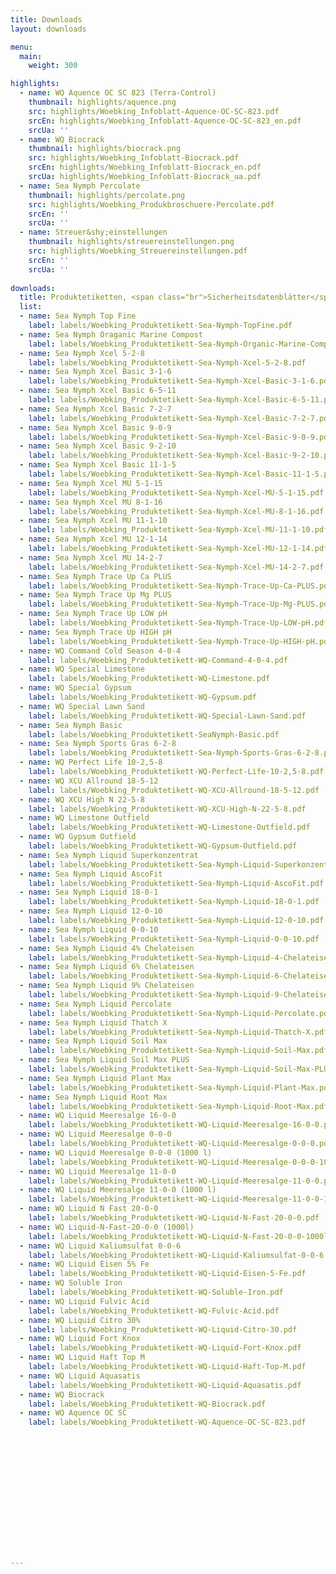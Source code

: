 ```yaml
---
title: Downloads
layout: downloads

menu:
  main:
    weight: 300

highlights:
  - name: WQ Aquence OC SC 823 (Terra-Control)
    thumbnail: highlights/aquence.png
    src: highlights/Woebking_Infoblatt-Aquence-OC-SC-823.pdf
    srcEn: highlights/Woebking_Infoblatt-Aquence-OC-SC-823_en.pdf
    srcUa: ''
  - name: WQ Biocrack
    thumbnail: highlights/biocrack.png
    src: highlights/Woebking_Infoblatt-Biocrack.pdf
    srcEn: highlights/Woebking_Infoblatt-Biocrack_en.pdf
    srcUa: highlights/Woebking_Infoblatt-Biocrack_ua.pdf
  - name: Sea Nymph Percolate
    thumbnail: highlights/percolate.png
    src: highlights/Woebking_Produkbroschuere-Percolate.pdf
    srcEn: ''
    srcUa: ''
  - name: Streuer&shy;einstellungen
    thumbnail: highlights/streuereinstellungen.png
    src: highlights/Woebking_Streuereinstellungen.pdf
    srcEn: ''
    srcUa: ''
  
downloads:
  title: Produktetiketten, <span class="br">Sicherheitsdatenblätter</span>
  list:
  - name: Sea Nymph Top Fine
    label: labels/Woebking_Produktetikett-Sea-Nymph-TopFine.pdf
  - name: Sea Nymph Oraganic Marine Compost
    label: labels/Woebking_Produktetikett-Sea-Nymph-Organic-Marine-Compost.pdf
  - name: Sea Nymph Xcel 5-2-8
    label: labels/Woebking_Produktetikett-Sea-Nymph-Xcel-5-2-8.pdf
  - name: Sea Nymph Xcel Basic 3-1-6
    label: labels/Woebking_Produktetikett-Sea-Nymph-Xcel-Basic-3-1-6.pdf
  - name: Sea Nymph Xcel Basic 6-5-11
    label: labels/Woebking_Produktetikett-Sea-Nymph-Xcel-Basic-6-5-11.pdf
  - name: Sea Nymph Xcel Basic 7-2-7
    label: labels/Woebking_Produktetikett-Sea-Nymph-Xcel-Basic-7-2-7.pdf
  - name: Sea Nymph Xcel Basic 9-0-9
    label: labels/Woebking_Produktetikett-Sea-Nymph-Xcel-Basic-9-0-9.pdf
  - name: Sea Nymph Xcel Basic 9-2-10
    label: labels/Woebking_Produktetikett-Sea-Nymph-Xcel-Basic-9-2-10.pdf
  - name: Sea Nymph Xcel Basic 11-1-5
    label: labels/Woebking_Produktetikett-Sea-Nymph-Xcel-Basic-11-1-5.pdf
  - name: Sea Nymph Xcel MU 5-1-15
    label: labels/Woebking_Produktetikett-Sea-Nymph-Xcel-MU-5-1-15.pdf
  - name: Sea Nymph Xcel MU 8-1-16
    label: labels/Woebking_Produktetikett-Sea-Nymph-Xcel-MU-8-1-16.pdf
  - name: Sea Nymph Xcel MU 11-1-10
    label: labels/Woebking_Produktetikett-Sea-Nymph-Xcel-MU-11-1-10.pdf
  - name: Sea Nymph Xcel MU 12-1-14
    label: labels/Woebking_Produktetikett-Sea-Nymph-Xcel-MU-12-1-14.pdf
  - name: Sea Nymph Xcel MU 14-2-7
    label: labels/Woebking_Produktetikett-Sea-Nymph-Xcel-MU-14-2-7.pdf
  - name: Sea Nymph Trace Up Ca PLUS
    label: labels/Woebking_Produktetikett-Sea-Nymph-Trace-Up-Ca-PLUS.pdf
  - name: Sea Nymph Trace Up Mg PLUS
    label: labels/Woebking_Produktetikett-Sea-Nymph-Trace-Up-Mg-PLUS.pdf
  - name: Sea Nymph Trace Up LOW pH
    label: labels/Woebking_Produktetikett-Sea-Nymph-Trace-Up-LOW-pH.pdf
  - name: Sea Nymph Trace Up HIGH pH
    label: labels/Woebking_Produktetikett-Sea-Nymph-Trace-Up-HIGH-pH.pdf
  - name: WQ Command Cold Season 4-0-4
    label: labels/Woebking_Produktetikett-WQ-Command-4-0-4.pdf
  - name: WQ Special Limestone
    label: labels/Woebking_Produktetikett-WQ-Limestone.pdf
  - name: WQ Special Gypsum
    label: labels/Woebking_Produktetikett-WQ-Gypsum.pdf
  - name: WQ Special Lawn Sand
    label: labels/Woebking_Produktetikett-WQ-Special-Lawn-Sand.pdf
  - name: Sea Nymph Basic
    label: labels/Woebking_Produktetikett-SeaNymph-Basic.pdf
  - name: Sea Nymph Sports Gras 6-2-8
    label: labels/Woebking_Produktetikett-Sea-Nymph-Sports-Gras-6-2-8.pdf
  - name: WQ Perfect Life 10-2,5-8
    label: labels/Woebking_Produktetikett-WQ-Perfect-Life-10-2,5-8.pdf
  - name: WQ XCU Allround 18-5-12
    label: labels/Woebking_Produktetikett-WQ-XCU-Allround-18-5-12.pdf
  - name: WQ XCU High N 22-5-8
    label: labels/Woebking_Produktetikett-WQ-XCU-High-N-22-5-8.pdf
  - name: WQ Limestone Outfield
    label: labels/Woebking_Produktetikett-WQ-Limestone-Outfield.pdf
  - name: WQ Gypsum Outfield
    label: labels/Woebking_Produktetikett-WQ-Gypsum-Outfield.pdf
  - name: Sea Nymph Liquid Superkonzentrat
    label: labels/Woebking_Produktetikett-Sea-Nymph-Liquid-Superkonzentrat.pdf
  - name: Sea Nymph Liquid AscoFit
    label: labels/Woebking_Produktetikett-Sea-Nymph-Liquid-AscoFit.pdf
  - name: Sea Nymph Liquid 18-0-1
    label: labels/Woebking_Produktetikett-Sea-Nymph-Liquid-18-0-1.pdf
  - name: Sea Nymph Liquid 12-0-10
    label: labels/Woebking_Produktetikett-Sea-Nymph-Liquid-12-0-10.pdf
  - name: Sea Nymph Liquid 0-0-10
    label: labels/Woebking_Produktetikett-Sea-Nymph-Liquid-0-0-10.pdf
  - name: Sea Nymph Liquid 4% Chelateisen
    label: labels/Woebking_Produktetikett-Sea-Nymph-Liquid-4-Chelateisen.pdf
  - name: Sea Nymph Liquid 6% Chelateisen
    label: labels/Woebking_Produktetikett-Sea-Nymph-Liquid-6-Chelateisen.pdf
  - name: Sea Nymph Liquid 9% Chelateisen
    label: labels/Woebking_Produktetikett-Sea-Nymph-Liquid-9-Chelateisen.pdf
  - name: Sea Nymph Liquid Percolate
    label: labels/Woebking_Produktetikett-Sea-Nymph-Liquid-Percolate.pdf
  - name: Sea Nymph Liquid Thatch X
    label: labels/Woebking_Produktetikett-Sea-Nymph-Liquid-Thatch-X.pdf
  - name: Sea Nymph Liquid Soil Max
    label: labels/Woebking_Produktetikett-Sea-Nymph-Liquid-Soil-Max.pdf
  - name: Sea Nymph Liquid Soil Max PLUS
    label: labels/Woebking_Produktetikett-Sea-Nymph-Liquid-Soil-Max-PLUS.pdf
  - name: Sea Nymph Liquid Plant Max
    label: labels/Woebking_Produktetikett-Sea-Nymph-Liquid-Plant-Max.pdf
  - name: Sea Nymph Liquid Root Max
    label: labels/Woebking_Produktetikett-Sea-Nymph-Liquid-Root-Max.pdf
  - name: WQ Liquid Meeresalge 16-0-0
    label: labels/Woebking_Produktetikett-WQ-Liquid-Meeresalge-16-0-0.pdf
  - name: WQ Liquid Meeresalge 0-0-0
    label: labels/Woebking_Produktetikett-WQ-Liquid-Meeresalge-0-0-0.pdf
  - name: WQ Liquid Meeresalge 0-0-0 (1000 l)
    label: labels/Woebking_Produktetikett-WQ-Liquid-Meeresalge-0-0-0-1000l.pdf
  - name: WQ Liquid Meeresalge 11-0-0
    label: labels/Woebking_Produktetikett-WQ-Liquid-Meeresalge-11-0-0.pdf
  - name: WQ Liquid Meeresalge 11-0-0 (1000 l)
    label: labels/Woebking_Produktetikett-WQ-Liquid-Meeresalge-11-0-0-1000l.pdf
  - name: WQ Liquid N Fast 20-0-0
    label: labels/Woebking_Produktetikett-WQ-Liquid-N-Fast-20-0-0.pdf
  - name: WQ Liquid-N-Fast-20-0-0 (1000l)
    label: labels/Woebking_Produktetikett-WQ-Liquid-N-Fast-20-0-0-1000l.pdf
  - name: WQ Liquid Kaliumsulfat 0-0-6
    label: labels/Woebking_Produktetikett-WQ-Liquid-Kaliumsulfat-0-0-6.pdf
  - name: WQ Liquid Eisen 5% Fe
    label: labels/Woebking_Produktetikett-WQ-Liquid-Eisen-5-Fe.pdf
  - name: WQ Soluble Iron
    label: labels/Woebking_Produktetikett-WQ-Soluble-Iron.pdf
  - name: WQ Liquid Fulvic Acid
    label: labels/Woebking_Produktetikett-WQ-Fulvic-Acid.pdf
  - name: WQ Liquid Citro 30%
    label: labels/Woebking_Produktetikett-WQ-Liquid-Citro-30.pdf
  - name: WQ Liquid Fort Knox
    label: labels/Woebking_Produktetikett-WQ-Liquid-Fort-Knox.pdf
  - name: WQ Liquid Haft Top M
    label: labels/Woebking_Produktetikett-WQ-Liquid-Haft-Top-M.pdf
  - name: WQ Liquid Aquasatis
    label: labels/Woebking_Produktetikett-WQ-Liquid-Aquasatis.pdf
  - name: WQ Biocrack
    label: labels/Woebking_Produktetikett-WQ-Biocrack.pdf
  - name: WQ Aquence OC SC
    label: labels/Woebking_Produktetikett-WQ-Aquence-OC-SC-823.pdf















---
```

